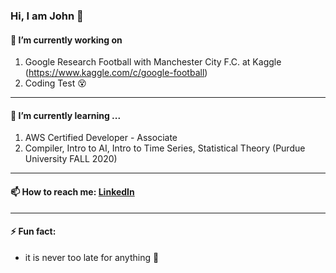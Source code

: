 ### Hi, I am John 👋

 #### 🔭 I’m currently working on 
 1. Google Research Football with Manchester City F.C. at Kaggle (https://www.kaggle.com/c/google-football)
 2. Coding Test :dizzy_face:
____
 #### 🌱 I’m currently learning ...
 1. AWS Certified Developer - Associate
 1. Compiler, Intro to AI, Intro to Time Series, Statistical Theory (Purdue University FALL 2020)

____
 #### 📫 How to reach me: [LinkedIn](https://www.linkedin.com/in/keun-jun-park-24b280b5/)
____
 #### ⚡ Fun fact: 
 * it is never too late for anything :raised_hands:
<!--
**keunjunpark/keunjunpark** is a ✨ _special_ ✨ repository because its `README.md` (this file) appears on your GitHub profile.

Here are some ideas to get you started:

- 🔭 I’m currently working on ...
- 🌱 I’m currently learning ...
- 👯 I’m looking to collaborate on ...
- 🤔 I’m looking for help with ...
- 💬 Ask me about ...
- 📫 How to reach me: ...
- 😄 Pronouns: ...
- ⚡ Fun fact: ...
-->

